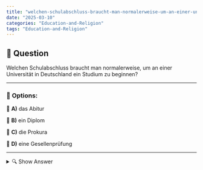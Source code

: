 ```yaml
---
title: "welchen-schulabschluss-braucht-man-normalerweise-um-an-einer-universitat-in-deutschland-ein-studium-"
date: "2025-03-10"
categories: "Education-and-Religion"
tags: "Education-and-Religion"
---
```


## 📌 **Question**

Welchen Schulabschluss braucht man normalerweise, um an einer Universität in Deutschland ein Studium zu beginnen?



---

### 📝 **Options:**

🔘 **A)** das Abitur

🔘 **B)** ein Diplom

🔘 **C)** die Prokura

🔘 **D)** eine Gesellenprüfung

---

<details>
  <summary>🔍 Show Answer</summary>

  <p>
💡  <b>Correct Answer:</b>  a
  </p>
  <p>
    📖<b>Explanation:</b>
    In Deutschland ist der Bildungsweg klar strukturiert, um den Zugang zu Universitäten zu regeln. Der wichtigste Schulabschluss für das Studium an einer Universität ist das Abitur, das nach erfolgreichem Abschluss der gymnasialen Oberstufe verliehen wird. Dieses Zertifikat qualifiziert zur Aufnahme eines Hochschulstudiums in den meisten Fachrichtungen. Andere Abschlüsse wie ein Diplom sind spezialisierte Studienabschlüsse, die nach einem Hochschulstudium erworben werden. Berufsbezogene Qualifikationen wie die Prokura oder die Gesellenprüfung sind hingegen für bestimmte berufliche Laufwege relevant und nicht für ein universitäres Studium erforderlich.
  </p>
</details>
